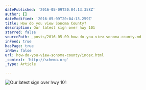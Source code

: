 ```yaml
---
datePublished: '2016-05-09T20:04:13.358Z'
author: []
dateModified: '2016-05-09T20:04:13.259Z'
title: How do you view Sonoma County?
description: Our latest sign over hwy 101
starred: false
sourcePath: _posts/2016-05-09-how-do-you-view-sonoma-county.md
inFeed: true
hasPage: true
inNav: false
url: how-do-you-view-sonoma-county/index.html
_context: 'http://schema.org'
_type: Article

---
```

![Our latest sign over hwy 101](https://the-grid-user-content.s3-us-west-2.amazonaws.com/5b4e73f9-eec3-459d-9d23-3bb2aabf2030.jpg)